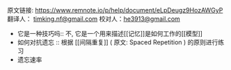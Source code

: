 原文链接: https://www.remnote.io/p/help/document/eLpDeugz9HozAWGyP
翻译人： timking.nf@gmail.com
校对人：he3913@gmail.com

-   它是一种技巧吗:: 不, 它是一个用来描述[[记忆]]是如何工作的[[模型]]
-   如何对抗遗忘 :: 根据 [[间隔重复]] ( 原文: Spaced Repetition ) 的原则进行练习
-   遗忘速率
